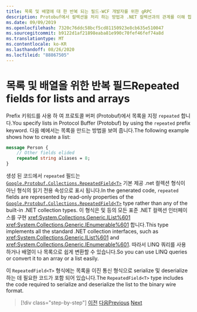 ```yaml
---
title: 목록 및 배열에 대 한 반복 되는 필드-WCF 개발자를 위한 gRPC
description: Protobuf에서 컬렉션을 처리 하는 방법과 .NET 컬렉션과의 관계를 이해 합니다.
ms.date: 09/09/2019
ms.openlocfilehash: 7320c76ddc58bcf5cd81150923e8cb635e510047
ms.sourcegitcommit: b9122d1af21898eaba81e990c70fef46fef74a8d
ms.translationtype: MT
ms.contentlocale: ko-KR
ms.lasthandoff: 08/26/2020
ms.locfileid: "88867505"
---
```

# <a name="repeated-fields-for-lists-and-arrays"></a><span data-ttu-id="d6775-103">목록 및 배열을 위한 반복 필드</span><span class="sxs-lookup"><span data-stu-id="d6775-103">Repeated fields for lists and arrays</span></span>

<span data-ttu-id="d6775-104">Prefix 키워드를 사용 하 여 프로토콜 버퍼 (Protobuf)에서 목록을 지정 `repeated` 합니다.</span><span class="sxs-lookup"><span data-stu-id="d6775-104">You specify lists in Protocol Buffer (Protobuf) by using the `repeated` prefix keyword.</span></span> <span data-ttu-id="d6775-105">다음 예에서는 목록을 만드는 방법을 보여 줍니다.</span><span class="sxs-lookup"><span data-stu-id="d6775-105">The following example shows how to create a list:</span></span>

```protobuf
message Person {
    // Other fields elided
    repeated string aliases = 8;
}
```

<span data-ttu-id="d6775-106">생성 된 코드에서 `repeated` 필드는 [`Google.Protobuf.Collections.RepeatedField<T>`][repeated-field] 기본 제공 .net 컬렉션 형식이 아닌 형식의 읽기 전용 속성으로 표시 됩니다.</span><span class="sxs-lookup"><span data-stu-id="d6775-106">In the generated code, `repeated` fields are represented by read-only properties of the [`Google.Protobuf.Collections.RepeatedField<T>`][repeated-field] type rather than any of the built-in .NET collection types.</span></span> <span data-ttu-id="d6775-107">이 형식은 및 등의 모든 표준 .NET 컬렉션 인터페이스를 구현 <xref:System.Collections.Generic.IList%601> <xref:System.Collections.Generic.IEnumerable%601> 합니다.</span><span class="sxs-lookup"><span data-stu-id="d6775-107">This type implements all the standard .NET collection interfaces, such as <xref:System.Collections.Generic.IList%601> and <xref:System.Collections.Generic.IEnumerable%601>.</span></span> <span data-ttu-id="d6775-108">따라서 LINQ 쿼리를 사용 하거나 배열이 나 목록으로 쉽게 변환할 수 있습니다.</span><span class="sxs-lookup"><span data-stu-id="d6775-108">So you can use LINQ queries or convert it to an array or a list easily.</span></span>

<span data-ttu-id="d6775-109">이 `RepeatedField<T>` 형식에는 목록을 이진 통신 형식으로 serialize 및 deserialize 하는 데 필요한 코드가 포함 되어 있습니다.</span><span class="sxs-lookup"><span data-stu-id="d6775-109">The `RepeatedField<T>` type includes the code required to serialize and deserialize the list to the binary wire format.</span></span>

[repeated-field]: https://developers.google.cn/protocol-buffers/docs/reference/csharp/class/google/protobuf/collections/repeated-field-t-

>[!div class="step-by-step"]
><span data-ttu-id="d6775-110">[이전](protobuf-nested-types.md)
>[다음](protobuf-reserved.md)</span><span class="sxs-lookup"><span data-stu-id="d6775-110">[Previous](protobuf-nested-types.md)
[Next](protobuf-reserved.md)</span></span>

